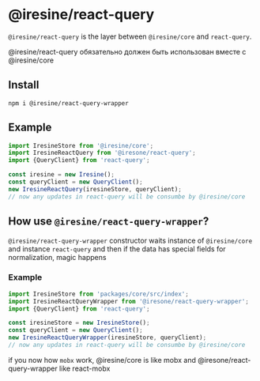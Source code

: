 # @iresine/react-query

`@iresine/react-query` is the layer between `@iresine/core` and
`react-query`.

@iresine/react-query обязательно должен быть использован вместе с @iresine/core

## Install
```
npm i @iresine/react-query-wrapper
```

## Example
```js
import IresineStore from '@iresine/core';
import IresineReactQuery from '@iresone/react-query';
import {QueryClient} from 'react-query';

const iresine = new Iresine();
const queryClient = new QueryClient();
new IresineReactQuery(iresineStore, queryClient);
// now any updates in react-query will be consumbe by @iresine/core
```

## How use `@iresine/react-query-wrapper`?

`@iresine/react-query-wrapper` constructor waits instance of `@iresine/core` and
instance `react-query` and then if the data has special fields for
normalization, magic happens

### Example

```js
import IresineStore from 'packages/core/src/index';
import IresineReactQueryWrapper from '@iresone/react-query-wrapper';
import {QueryClient} from 'react-query';

const iresineStore = new IresineStore();
const queryClient = new QueryClient();
new IresineReactQueryWrapper(iresineStore, queryClient);
// now any updates in react-query will be consumbe by @iresine/core
```

if you now how `mobx` work, @iresine/core is like mobx and
@iresone/react-query-wrapper like react-mobx
